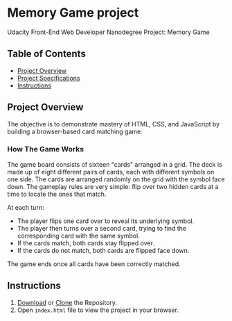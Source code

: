 # Memory Game project

Udacity Front-End Web Developer Nanodegree Project: Memory Game

## Table of Contents

* [Project Overview](#project-overview)
* [Project Specifications](#project-specifications)
* [Instructions](#instructions)

## Project Overview

The objective is to demonstrate mastery of HTML, CSS, and JavaScript by building a browser-based card matching game.

### How The Game Works

The game board consists of sixteen "cards" arranged in a grid. The deck is made up of eight different pairs of cards, each with different symbols on one side. The cards are arranged randomly on the grid with the symbol face down. The gameplay rules are very simple: flip over two hidden cards at a time to locate the ones that match.

At each turn:
-   The player flips one card over to reveal its underlying symbol.
-   The player then turns over a second card, trying to find the corresponding card with the same symbol.
-   If the cards match, both cards stay flipped over.
-   If the cards do not match, both cards are flipped face down.

The game ends once all cards have been correctly matched.

## Instructions

1. [Download](https://github.com/mohamed1refaie/memory-game/archive/master.zip) or [Clone](https://github.com/mohamed1refaie/memory-game.git) the Repository.
2. Open `index.html` file to view the project in your browser.


